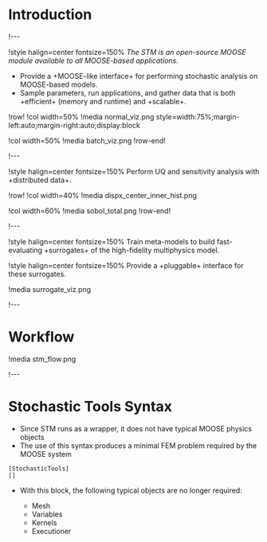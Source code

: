 # Introduction

!---

!style halign=center fontsize=150%
*The STM is an open-source MOOSE module available to all MOOSE-based applications.*

- Provide a +MOOSE-like interface+ for performing stochastic analysis on MOOSE-based models.
- Sample parameters, run applications, and gather data that is both +efficient+ (memory and runtime) and +scalable+.

!row!
!col width=50%
!media normal_viz.png style=width:75%;margin-left:auto;margin-right:auto;display:block

!col width=50%
!media batch_viz.png
!row-end!

!---

!style halign=center fontsize=150%
Perform UQ and sensitivity analysis with +distributed data+.

!row!
!col width=40%
!media dispx_center_inner_hist.png

!col width=60%
!media sobol_total.png
!row-end!

!---

!style halign=center fontsize=150%
Train meta-models to build fast-evaluating +surrogates+ of the high-fidelity multiphysics model.

!style halign=center fontsize=150%
Provide a +pluggable+ interface for these surrogates.

!media surrogate_viz.png

!---

# Workflow

!media stm_flow.png

!---

# Stochastic Tools Syntax

- Since STM runs as a wrapper, it does not have typical MOOSE physics objects
- The use of this syntax produces a minimal FEM problem required by the MOOSE system

```
[StochasticTools]
[]
```

- With this block, the following typical objects are no longer required:

  - Mesh
  - Variables
  - Kernels
  - Executioner

